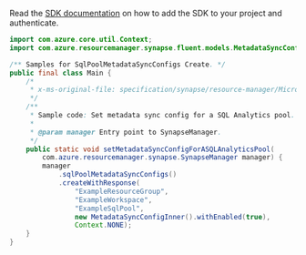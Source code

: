 Read the [SDK documentation](https://github.com/Azure/azure-sdk-for-java/blob/azure-resourcemanager-synapse_1.0.0-beta.3/sdk/synapse/azure-resourcemanager-synapse/README.md) on how to add the SDK to your project and authenticate.

```java
import com.azure.core.util.Context;
import com.azure.resourcemanager.synapse.fluent.models.MetadataSyncConfigInner;

/** Samples for SqlPoolMetadataSyncConfigs Create. */
public final class Main {
    /*
     * x-ms-original-file: specification/synapse/resource-manager/Microsoft.Synapse/stable/2021-06-01/examples/CreateSqlPoolMetadataSyncConfig.json
     */
    /**
     * Sample code: Set metadata sync config for a SQL Analytics pool.
     *
     * @param manager Entry point to SynapseManager.
     */
    public static void setMetadataSyncConfigForASQLAnalyticsPool(
        com.azure.resourcemanager.synapse.SynapseManager manager) {
        manager
            .sqlPoolMetadataSyncConfigs()
            .createWithResponse(
                "ExampleResourceGroup",
                "ExampleWorkspace",
                "ExampleSqlPool",
                new MetadataSyncConfigInner().withEnabled(true),
                Context.NONE);
    }
}
```

